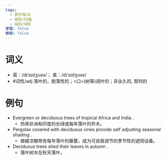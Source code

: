 ```yaml
---
tags:
  - 首字母/D
  - 级别/托福
  - 级别/GRE
掌握: false
模糊: false
---
```

# 词义
- 英：/dɪˈsɪdʒuəs/； 美：/dɪˈsɪdʒuəs/
- #词性/adj  落叶的，脱落性的；<口>(树等)阔叶的；非永久的, 暂时的
# 例句
- Evergreen or deciduous trees of tropical Africa and India .
	- 热带非洲和印度的长绿或每年落叶的乔木。
- Pergolas covered with deciduous vines provide self adjusting seasonal shading .
	- 植被凉棚带有每年落叶的藤蔓，成为可自我调节的季节性的遮阳设备。
- Deciduous trees shed their leaves in autumn .
	- 落叶树木在秋天落叶。
